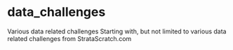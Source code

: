# data_challenges
Various data related challenges
Starting with, but not limited to various data related challenges from StrataScratch.com